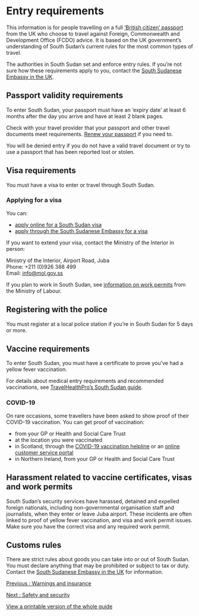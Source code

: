 # Entry requirements

This information is for people travelling on a full [‘British citizen’ passport](https://www.gov.uk/types-of-british-nationality) from the UK who choose to travel against Foreign, Commonwealth and Development Office (FCDO) advice. It is based on the UK government’s understanding of South Sudan’s current rules for the most common types of travel.

The authorities in South Sudan set and enforce entry rules. If you’re not sure how these requirements apply to you, contact the [South Sudanese Embassy in the UK](https://embrss.org.uk/).

## Passport validity requirements

To enter South Sudan, your passport must have an ‘expiry date’ at least 6 months after the day you arrive and have at least 2 blank pages.

Check with your travel provider that your passport and other travel documents meet requirements. [Renew your passport](https://www.gov.uk/renew-adult-passport/renew) if you need to.

You will be denied entry if you do not have a valid travel document or try to use a passport that has been reported lost or stolen.

## Visa requirements

You must have a visa to enter or travel through South Sudan.

### Applying for a visa

You can:

* [apply online for a South Sudan visa](https://evisa.gov.ss/)
* [apply through the South Sudanese Embassy for a visa](https://embrss.org.uk/immigration-and-passports/visa-information-requirements)

If you want to extend your visa, contact the Ministry of the Interior in person:

Ministry of the Interior, Airport Road, Juba  
Phone: +211 (0)926 388 499  
Email: [info@mol.gov.ss](mailto:info@mol.gov.ss)

If you plan to work in South Sudan, see [information on work permits](http://mol.gov.ss/page/work-permit-applications) from the Ministry of Labour.

## Registering with the police

You must register at a local police station if you’re in South Sudan for 5 days or more.

## Vaccine requirements

To enter South Sudan, you must have a certificate to prove you’ve had a yellow fever vaccination.

For details about medical entry requirements and recommended vaccinations, see [TravelHealthPro’s South Sudan guide](https://travelhealthpro.org.uk/country/202/south-sudan#Vaccine_Recommendations).

### COVID-19

On rare occasions, some travellers have been asked to show proof of their COVID-19 vaccination. You can get proof of vaccination:

* from your GP or Health and Social Care Trust
* at the location you were vaccinated
* in Scotland, through the [COVID-19 vaccination helpline](https://publichealthscotland.scot/our-areas-of-work/health-protection/infectious-diseases/covid-19/covid-19-vaccinations/covid-19-vaccine-information-and-resources/vaccine-resources-in-other-languages-and-alternative-formats/) or an [online customer service portal](https://vacs.nhs.scot/csp)
* in Northern Ireland, from your GP or Health and Social Care Trust

## Harassment related to vaccine certificates, visas and work permits

South Sudan’s security services have harassed, detained and expelled foreign nationals, including non-governmental organisation staff and journalists, when they enter or leave Juba airport. These incidents are often linked to proof of yellow fever vaccination, and visa and work permit issues. Make sure you have the correct visa and any required work permit.

## Customs rules

There are strict rules about goods you can take into or out of South Sudan. You must declare anything that may be prohibited or subject to tax or duty. Contact the [South Sudanese Embassy in the UK](https://embrss.org.uk/) for information.

[Previous
:
Warnings and insurance](/foreign-travel-advice/south-sudan)

[Next
:
Safety and security](/foreign-travel-advice/south-sudan/safety-and-security)

[View a printable version of the whole guide](/foreign-travel-advice/south-sudan/print)